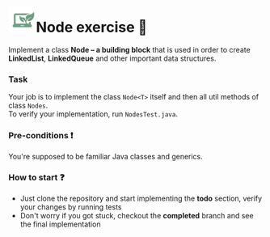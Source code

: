 # <img src="https://raw.githubusercontent.com/bobocode-projects/resources/master/image/logo_transparent_background.png" height=50/>Node exercise :muscle:

Implement a class **Node – a building block** that is used in order to create **LinkedList**, **LinkedQueue** and other
important data structures.

### Task

Your job is to implement the class `Node<T>` itself and then all util methods of class `Nodes`.  
To verify your implementation, run `NodesTest.java`.

### Pre-conditions :heavy_exclamation_mark:

You're supposed to be familiar Java classes and generics.

### How to start :question:

* Just clone the repository and start implementing the **todo** section, verify your changes by running tests
* Don't worry if you got stuck, checkout the **completed** branch and see the final implementation